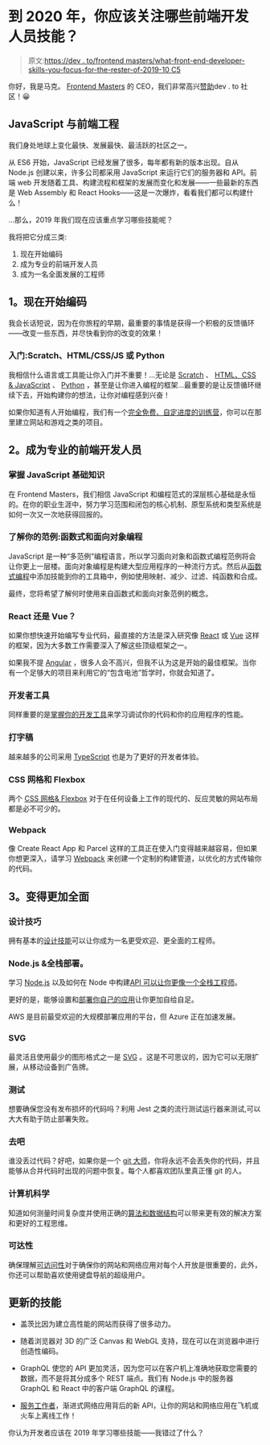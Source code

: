 # 到 2020 年，你应该关注哪些前端开发人员技能？

> 原文:[https://dev . to/frontend masters/what-front-end-developer-skills-you-focus-for-the-rester-of-2019-10 C5](https://dev.to/frontendmasters/what-front-end-developer-skills-should-you-focus-on-learning-for-the-rest-of-2019-10c5)

你好，我是马克。 [Frontend Masters](https://frontendmasters.com) 的 CEO，我们非常高兴[赞助](https://dev.to/devteam/introducing-our-may-2019-sponsors-3dcp)dev . to 社区！😀

## [](#javascript-and-frontend-engineering)JavaScript 与前端工程

我们身处地球上变化最快、发展最快、最活跃的社区之一。

从 ES6 开始，JavaScript 已经发展了很多，每年都有新的版本出现。自从 Node.js 创建以来，许多公司都采用 JavaScript 来运行它们的服务器和 API。前端 web 开发随着工具、构建流程和框架的发展而变化和发展——一些最新的东西是 Web Assembly 和 React Hooks——这是一次爆炸，看看我们都可以构建什么！

...那么，2019 年我们现在应该重点学习哪些技能呢？

我将把它分成三类:

1.  现在开始编码
2.  成为专业的前端开发人员
3.  成为一名全面发展的工程师

## [](#1-begin-coding-now)1。现在开始编码

我会长话短说，因为在你旅程的早期，最重要的事情是获得一个积极的反馈循环——改变一些东西，并尽快看到你的改变的效果！

### [](#get-started-scratch-htmlcssjs-or-python)入门:Scratch、HTML/CSS/JS 或 Python

我相信什么语言或工具能让你入门并不重要！...无论是 [Scratch](https://www.youtube.com/watch?v=5azaK2cBKGw) 、 [HTML、CSS & JavaScript](https://frontendmasters.com/courses/web-development-v2/) 、 [Python](https://frontendmasters.com/courses/python/) ，甚至是让你进入编程的框架...最重要的是让反馈循环继续下去，开始构建你的想法，让你对编程感到兴奋！

如果你知道有人开始编程，我们有一个[完全免费、自定进度的训练营](https://frontendmasters.com/bootcamp/)，你可以在那里建立网站和游戏之类的项目。

## [](#2-becoming-a-professional-frontend-developer)2。成为专业的前端开发人员

### [](#mastering-the-fundamentals-of-javascript)掌握 JavaScript 基础知识

在 Frontend Masters，我们相信 JavaScript 和编程范式的深层核心基础是永恒的。在你的职业生涯中，努力学习范围和闭包的核心机制、原型系统和类型系统是如何一次又一次地获得回报的。

### 了解你的范例:函数式和面向对象编程

JavaScript 是一种“多范例”编程语言，所以学习面向对象和函数式编程范例将会让你更上一层楼。面向对象编程是构建大型应用程序的一种流行方式。然后从[函数式编程](https://frontendmasters.com/courses/functional-javascript-v3/)中添加技能到你的工具箱中，例如使用映射、减少、过滤、纯函数和合成。

最终，您将希望了解何时使用来自函数式和面向对象范例的概念。

### [](#react-or-vue)React 还是 Vue？

如果你想快速开始编写专业代码，最直接的方法是深入研究像 [React](https://frontendmasters.com/learn/react/) 或 [Vue](https://frontendmasters.com/learn/vue/) 这样的框架，因为大多数工作需要深入了解这些顶级框架之一。

如果我不提 [Angular](https://frontendmasters.com/learn/angular/) ，很多人会不高兴，但我不认为这是开始的最佳框架。当你有一个足够大的项目来利用它的“包含电池”哲学时，你就会知道了。

### [](#developer-tools)开发者工具

同样重要的是[掌握你的开发工具](https://frontendmasters.com/courses/chrome-dev-tools-v2/)来学习调试你的代码和你的应用程序的性能。

### [](#typescript)打字稿

越来越多的公司采用 [TypeScript](https://frontendmasters.com/courses/typescript-v2/) 也是为了更好的开发者体验。

### [](#css-grid-and-flexbox)CSS 网格和 Flexbox

两个 [CSS 网格& Flexbox](https://frontendmasters.com/courses/css-grids-flexbox/) 对于在任何设备上工作的现代的、反应灵敏的网站布局都是必不可少的。

### [](#webpack)Webpack

像 Create React App 和 Parcel 这样的工具正在使入门变得越来越容易，但如果你想更深入，请学习 [Webpack](https://frontendmasters.com/learn/webpack/) 来创建一个定制的构建管道，以优化的方式传输你的代码。

## [](#3-becoming-more-wellrounded)3。变得更加全面

### [](#design-skills)设计技巧

拥有基本的[设计技能](https://frontendmasters.com/courses/design-for-developers/)可以让你成为一名更受欢迎、更全面的工程师。

### [](#nodejs-amp-fullstack-deployment)Node.js &全栈部署。

学习 [Node.js](https://frontendmasters.com/learn/node-js/) 以及如何在 Node 中构建[API 可以让你更像一个](https://frontendmasters.com/courses/api-design-nodejs-v3/)[全栈工程师](https://frontendmasters.com/learn/fullstack/)。

更好的是，能够设置和[部署你自己的应用](https://frontendmasters.com/learn/fullstack/)让你更加自给自足。

AWS 是目前最受欢迎的大规模部署应用的平台，但 Azure 正在加速发展。

### [](#svg)SVG

最灵活且使用最少的图形格式之一是 [SVG](https://frontendmasters.com/courses/svg-essentials-animation/) 。这是不可思议的，因为它可以无限扩展，从移动设备到广告牌。

### [](#testing)测试

想要确保您没有发布损坏的代码吗？利用 Jest 之类的流行测试运行器来测试,可以大大有助于防止部署失败。

### [](#git)去吧

谁没丢过代码？好吧，如果你是一个 [git 大师](https://frontendmasters.com/courses/git-in-depth/)，你将永远不会丢失你的代码，并且能够从合并代码时出现的问题中恢复。每个人都喜欢团队里真正懂 git 的人。

### [](#computer-science)计算机科学

知道如何测量时间复杂度并使用正确的[算法和数据结构](https://frontendmasters.com/learn/computer-science/)可以带来更有效的解决方案和更好的工程思维。

### [](#accessibility)可达性

确保理解[可访问性](https://frontendmasters.com/courses/web-accessibility/)对于确保你的网站和网络应用对每个人开放是很重要的，此外，你还可以帮助喜欢使用键盘导航的超级用户。

## [](#newer-skills)更新的技能

*   盖茨比因为建立高性能的网站而获得了很多动力。

*   随着浏览器对 3D 的广泛 Canvas 和 WebGL 支持，现在可以在浏览器中进行创造性编码。

*   GraphQL 使您的 API 更加灵活，因为您可以在客户机上准确地获取您需要的数据，而不是将其分成多个 REST 端点。我们有 Node.js 中的服务器 GraphQL 和 React 中的客户端 GraphQL 的课程。

*   [服务工作者](https://frontendmasters.com/courses/service-workers/)，渐进式网络应用背后的新 API，让你的网站和网络应用在飞机或火车上离线工作！

你认为开发者应该在 2019 年学习哪些技能——我错过了什么？